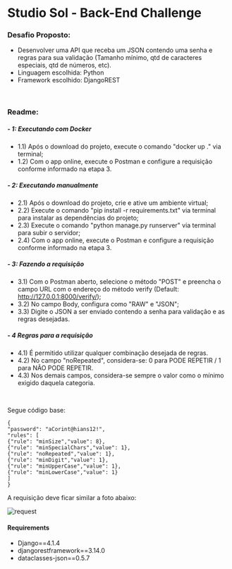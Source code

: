 # Studio Sol - Back-End Challenge

### Desafio Proposto:
- Desenvolver uma API que receba um JSON contendo uma senha e regras para sua validação (Tamanho mínimo, qtd de caracteres especiais, qtd de números, etc).
- Linguagem escolhida: Python
- Framework escolhido: DjangoREST

<br>

### Readme:
##### - 1: **Executando com Docker**
 - 1.1) Após o download do projeto, execute o comando "docker up ." via terminal;
 - 1.2) Com o app online, execute o Postman e configure a requisição conforme informado na etapa 3.
  
##### - 2: **Executando manualmente**
 - 2.1) Após o download do projeto, crie e ative um ambiente virtual;
 - 2.2) Execute o comando "pip install -r requirements.txt" via terminal para instalar as dependências do projeto;
 - 2.3) Execute o comando "python manage.py runserver" via terminal para subir o servidor;
 - 2.4) Com o app online, execute o Postman e configure a requisição conforme informado na etapa 3.

##### - 3: **Fazendo a requisição**
 - 3.1) Com o Postman aberto, selecione o método "POST" e preencha o campo URL com o endereço do método verify (Default: http://127.0.0.1:8000/verify/);
 - 3.2) No campo Body, configura como "RAW" e "JSON";
 - 3.3) Digite o JSON a ser enviado contendo a senha para validação e as regras desejadas.

##### - 4 **Regras para a requisição**
 - 4.1) É permitido utilizar qualquer combinação desejada de regras.
 - 4.2) No campo "noRepeated", considera-se: 0 para PODE REPETIR / 1 para NÃO PODE REPETIR.
 - 4.3) Nos demais campos, considera-se sempre o valor como o mínimo exigido daquela categoria.
  
<br>

  Segue código base:
  
```
{
"password": "aCorint@hians12!",
"rules": [
{"rule": "minSize","value": 8},
{"rule": "minSpecialChars","value": 1},
{"rule": "noRepeated","value": 1},
{"rule": "minDigit","value": 1},
{"rule": "minUpperCase","value": 1},
{"rule": "minLowerCase","value": 1}
]
}
```

A requisição deve ficar similar a foto abaixo:

![request](https://user-images.githubusercontent.com/101483219/208268040-b7fff1e3-f19e-40dc-b998-bf2b31848aca.png)

#### Requirements
- Django==4.1.4
- djangorestframework==3.14.0
- dataclasses-json==0.5.7
